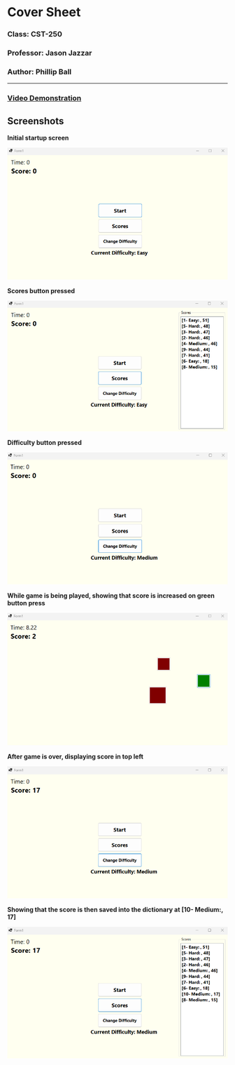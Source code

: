 # Cover Sheet

### Class: CST-250
### Professor: Jason Jazzar
### Author: Phillip Ball

---

### [Video Demonstration](https://www.youtube.com/watch?v=ljYxUKQaY_A)


## Screenshots

**Initial startup screen**

![1](docs/1.png)

**Scores button pressed**

![2](docs/2.png)

**Difficulty button pressed**

![3](docs/3.png)

**While game is being played, showing that score is increased on green button press**

![4](docs/4.png)

**After game is over, displaying score in top left**

![5](docs/5.png)

**Showing that the score is then saved into the dictionary at [10- Medium:, 17]**

![6](docs/6.png)